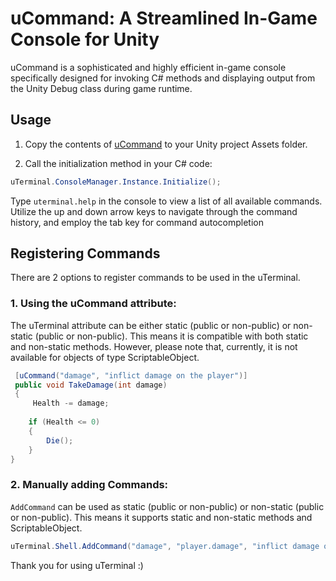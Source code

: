 # uCommand: A Streamlined In-Game Console for Unity

uCommand is a sophisticated and highly efficient in-game console specifically designed for invoking C# methods and displaying output from the Unity Debug class during game runtime.

## Usage

1. Copy the contents of [uCommand](./uCommand) to your Unity project Assets folder.

2. Call the initialization method in your C# code:
```csharp
uTerminal.ConsoleManager.Instance.Initialize();
```
Type `uterminal.help` in the console to view a list of all available commands. Utilize the up and down arrow keys to navigate through the command history, and employ the tab key for command autocompletion

## Registering Commands

There are 2 options to register commands to be used in the uTerminal.

### 1. Using the uCommand attribute:
The uTerminal attribute can be either static (public or non-public) or non-static (public or non-public). This means it is compatible with both static and non-static methods. However, please note that, currently, it is not available for objects of type ScriptableObject.

```csharp
 [uCommand("damage", "inflict damage on the player")]
 public void TakeDamage(int damage)
 {
	 Health -= damage;
 
	if (Health <= 0)
	{
		Die();
	}
}
``` 
 
### 2. Manually adding Commands:

`AddCommand` can be used as static (public or non-public) or non-static (public or non-public). This means it supports static and non-static methods and ScriptableObject.

```csharp
uTerminal.Shell.AddCommand("damage", "player.damage", "inflict damage on the player", new Action<int>(TakeDamage));
```

Thank you for using uTerminal :)
